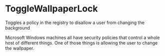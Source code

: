 # ToggleWallpaperLock
Toggles a policy in the registry to disallow a user from changing the background

Microsoft Windows machines all have security policies that control a whole host of different things. One of those things is allowing the user to change the wallpaper.
